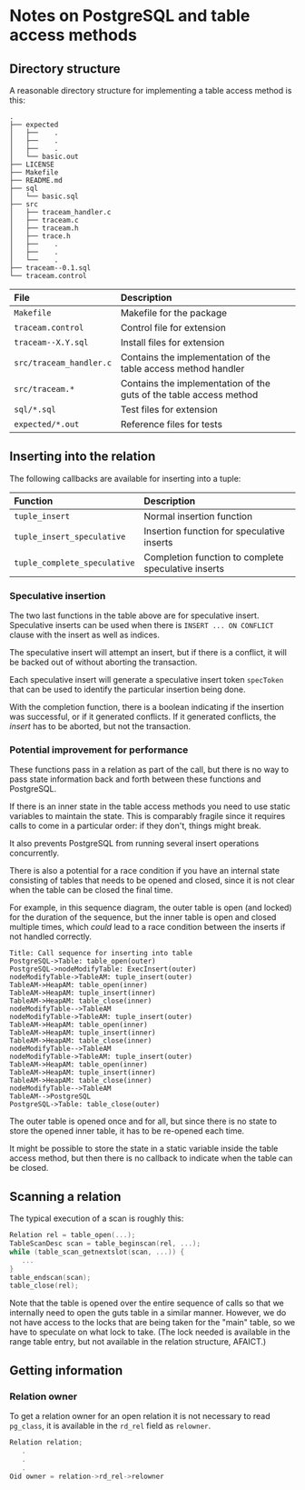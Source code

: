 # Notes on PostgreSQL and table access methods

## Directory structure

A reasonable directory structure for implementing a table access
method is this:

```
.
├── expected
│   ├──    .
│   ├──    .
│   ├──    .
│   └── basic.out
├── LICENSE
├── Makefile
├── README.md
├── sql
│   └── basic.sql
├── src
│   ├── traceam_handler.c
│   ├── traceam.c
│   ├── traceam.h
│   ├── trace.h
│   ├──    .
│   ├──    .
│   └──    .
├── traceam--0.1.sql
└── traceam.control
```

| File                    | Description                                                        |
|:------------------------|:-------------------------------------------------------------------|
| `Makefile`              | Makefile for the package                                           |
| `traceam.control`       | Control file for extension                                         |
| `traceam--X.Y.sql`      | Install files for extension                                        |
| `src/traceam_handler.c` | Contains the implementation of the table access method handler     |
| `src/traceam.*`         | Contains the implementation of the guts of the table access method |
| `sql/*.sql`             | Test files for extension                                           |
| `expected/*.out`        | Reference files for tests                                          |


## Inserting into the relation

The following callbacks are available for inserting into a tuple:

| Function                     | Description                                         |
|:-----------------------------|:----------------------------------------------------|
| `tuple_insert`               | Normal insertion function                           |
| `tuple_insert_speculative`   | Insertion function for speculative inserts          |
| `tuple_complete_speculative` | Completion function to complete speculative inserts |

### Speculative insertion

The two last functions in the table above are for speculative
insert. Speculative inserts can be used when there is `INSERT ... ON
CONFLICT` clause with the insert as well as indices.

The speculative insert will attempt an insert, but if there is a
conflict, it will be backed out of without aborting the transaction.

Each speculative insert will generate a speculative insert token
`specToken` that can be used to identify the particular insertion
being done.

With the completion function, there is a boolean indicating if the
insertion was successful, or if it generated conflicts. If it
generated conflicts, the *insert* has to be aborted, but not the
transaction.

### Potential improvement for performance

These functions pass in a relation as part of the call, but there is
no way to pass state information back and forth between these
functions and PostgreSQL.

If there is an inner state in the table access methods you need to use
static variables to maintain the state. This is comparably fragile
since it requires calls to come in a particular order: if they don't,
things might break.

It also prevents PostgreSQL from running several insert operations
concurrently.

There is also a potential for a race condition if you have an internal
state consisting of tables that needs to be opened and closed, since
it is not clear when the table can be closed the final time.

For example, in this sequence diagram, the outer table is open (and
locked) for the duration of the sequence, but the inner table is open
and closed multiple times, which *could* lead to a race condition
between the inserts if not handled correctly.

```sequence{theme="hand"}
Title: Call sequence for inserting into table
PostgreSQL->Table: table_open(outer)
PostgreSQL->nodeModifyTable: ExecInsert(outer)
nodeModifyTable->TableAM: tuple_insert(outer)
TableAM->HeapAM: table_open(inner)
TableAM->HeapAM: tuple_insert(inner)
TableAM->HeapAM: table_close(inner)
nodeModifyTable-->TableAM
nodeModifyTable->TableAM: tuple_insert(outer)
TableAM->HeapAM: table_open(inner)
TableAM->HeapAM: tuple_insert(inner)
TableAM->HeapAM: table_close(inner)
nodeModifyTable-->TableAM
nodeModifyTable->TableAM: tuple_insert(outer)
TableAM->HeapAM: table_open(inner)
TableAM->HeapAM: tuple_insert(inner)
TableAM->HeapAM: table_close(inner)
nodeModifyTable-->TableAM
TableAM-->PostgreSQL
PostgreSQL->Table: table_close(outer)
```

The outer table is opened once and for all, but since there is no
state to store the opened inner table, it has to be re-opened each
time.

It might be possible to store the state in a static variable inside
the table access method, but then there is no callback to indicate
when the table can be closed.

## Scanning a relation

The typical execution of a scan is roughly this:

```c
Relation rel = table_open(...);
TableScanDesc scan = table_beginscan(rel, ...);
while (table_scan_getnextslot(scan, ...)) {
   ...
}
table_endscan(scan);
table_close(rel);
```

Note that the table is opened over the entire sequence of calls so
that we internally need to open the guts table in a similar
manner. However, we do not have access to the locks that are being
taken for the "main" table, so we have to speculate on what lock to
take. (The lock needed is available in the range table entry, but not
available in the relation structure, AFAICT.)

## Getting information

### Relation owner

To get a relation owner for an open relation it is not necessary to
read `pg_class`, it is available in the `rd_rel` field as `relowner`.

```c
Relation relation;
   .
   .
   .
Oid owner = relation->rd_rel->relowner
```


